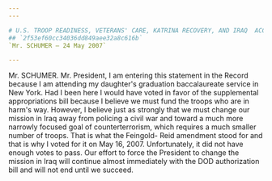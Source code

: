 ```yaml
---
---

# U.S. TROOP READINESS, VETERANS' CARE, KATRINA RECOVERY, AND IRAQ  ACCOUNTABILITY APPROPRIATIONS ACT, 2007--CONFERENCE REPORT
## `2f53ef60cc34036dd849aee32a8c616b`
`Mr. SCHUMER — 24 May 2007`

---
```



Mr. SCHUMER. Mr. President, I am entering this statement in the 
Record because I am attending my daughter's graduation baccalaureate 
service in New York. Had I been here I would have voted in favor of the 
supplemental appropriations bill because I believe we must fund the 
troops who are in harm's way. However, I believe just as strongly that 
we must change our mission in Iraq away from policing a civil war and 
toward a much more narrowly focused goal of counterterrorism, which 
requires a much smaller number of troops. That is what the Feingold-
Reid amendment stood for and that is why I voted for it on May 16, 
2007. Unfortunately, it did not have enough votes to pass. Our effort 
to force the President to change the mission in Iraq will continue 
almost immediately with the DOD authorization bill and will not end 
until we succeed.
